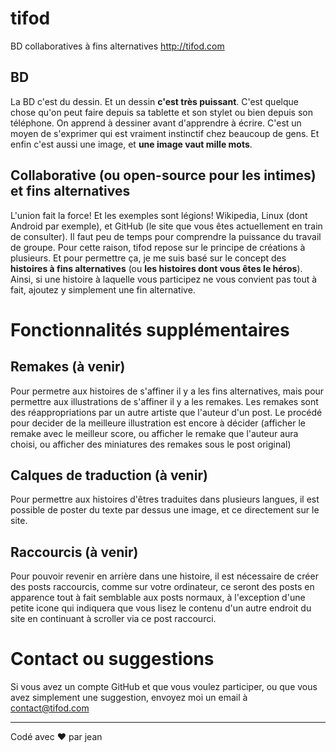 # tifod
BD collaboratives à fins alternatives http://tifod.com

## BD
La BD c'est du dessin. Et un dessin **c'est très puissant**. C'est quelque chose qu'on peut faire depuis sa tablette et son stylet ou bien depuis son téléphone. On apprend à dessiner avant d'apprendre à écrire. C'est un moyen de s'exprimer qui est vraiment instinctif chez beaucoup de gens. Et enfin c'est aussi une image, et **une image vaut mille mots**.

## Collaborative (ou open-source pour les intimes) et fins alternatives
L'union fait la force! Et les exemples sont légions! Wikipedia, Linux (dont Android par exemple), et GitHub (le site que vous êtes actuellement en train de consulter). Il faut peu de temps pour comprendre la puissance du travail de groupe.
Pour cette raison, tifod repose sur le principe de créations à plusieurs. Et pour permettre ça, je me suis basé sur le concept des **histoires à fins alternatives** (ou **les histoires dont vous êtes le héros**). Ainsi, si une histoire à laquelle vous participez ne vous convient pas tout à fait, ajoutez y simplement une fin alternative.

# Fonctionnalités supplémentaires
## Remakes (à venir)
Pour permetre aux histoires de s'affiner il y a les fins alternatives, mais pour permettre aux illustrations de s'affiner il y a les remakes. Les remakes sont des réappropriations par un autre artiste que l'auteur d'un post.
Le procédé pour decider de la meilleure illustration est encore à décider (afficher le remake avec le meilleur score, ou afficher le remake que l'auteur aura choisi, ou afficher des miniatures des remakes sous le post original)

## Calques de traduction (à venir)
Pour permettre aux histoires d'êtres traduites dans plusieurs langues, il est possible de poster du texte par dessus une image, et ce directement sur le site.

## Raccourcis (à venir)
Pour pouvoir revenir en arrière dans une histoire, il est nécessaire de créer des posts raccourcis, comme sur votre ordinateur, ce seront des posts en apparence tout à fait semblable aux posts normaux, à l'exception d'une petite icone qui indiquera que vous lisez le contenu d'un autre endroit du site en continuant à scroller via ce post raccourci.

# Contact ou suggestions
Si vous avez un compte GitHub et que vous voulez participer, ou que vous avez simplement une suggestion, envoyez moi un email à contact@tifod.com

---

Codé avec :heart: par jean
